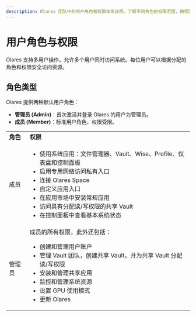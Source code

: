 ```yaml
---
description: Olares 团队中的用户角色和权限体系说明。了解不同角色的权限范围，确保团队成员安全高效协作。
---
```

# 用户角色与权限

Olares 支持多用户操作，允许多个用户同时访问系统。每位用户可以根据分配的角色和权限安全访问资源。

## 角色类型

Olares 提供两种默认用户角色：
- **管理员 (Admin)**：首次激活并登录 Olares 的用户为管理员。
- **成员 (Member)**：标准用户角色，权限受限。

<table>
    <tr>
        <td><b>角色</b></td>
        <td><b>权限</b></td>
    </tr>
    <tr>
        <td>成员</td>
        <td>
            <ul>
                <li>使用系统应用：文件管理器、Vault、Wise、Profile、仪表盘和控制面板</li>
                <li>启用专用网络访问私有入口</li>
                <li>连接 Olares Space</li>
                <li>自定义应用入口</li>
                <li>在应用市场中安装常规应用</li>
                <li>访问具有分配读/写权限的共享 Vault</li>
                <li>在控制面板中查看基本系统状态</li>
            </ul>
        </td>
    </tr>
    <tr>
        <td>管理员</td>
        <td>
        成员的所有权限，此外还包括：
            <ul>
                <li>创建和管理用户账户</li>
                <li>管理 Vault 团队，创建共享 Vault，并为共享 Vault 分配读/写权限</li>
                <li>安装和管理共享应用</li>
                <li>监控和管理系统资源</li>
                <li>设置 GPU 使用模式</li>
                <li>更新 Olares</li>
            </ul>
        </td>
    </tr>
</table>